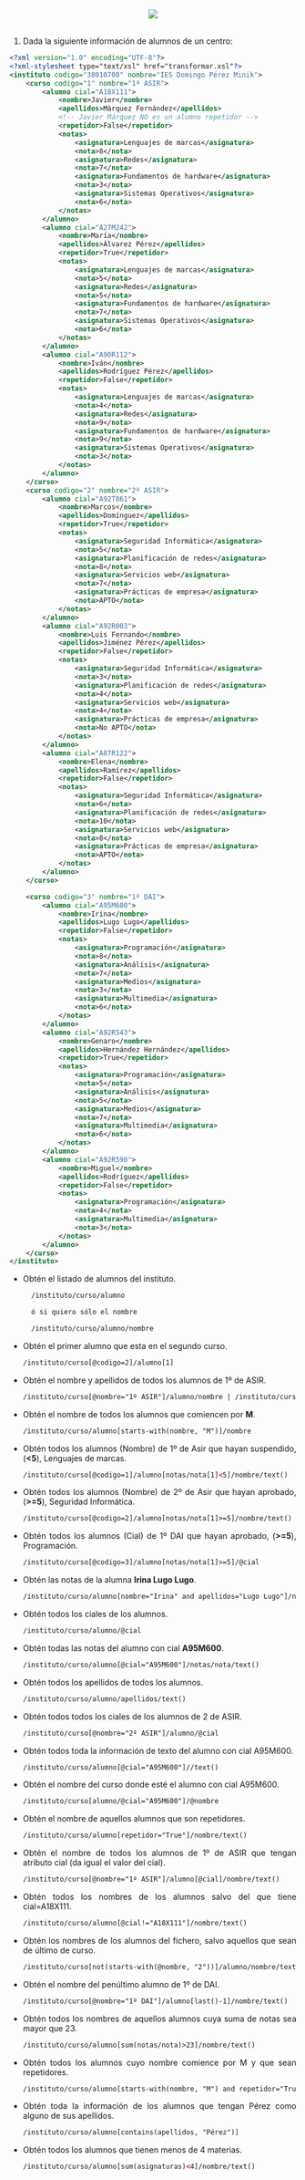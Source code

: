 <div align="justify">


<div align="center">
 	<img src="https://upload.wikimedia.org/wikipedia/commons/9/91/XQuery_and_XPath_Data_Model_type_hierarchy.png">
</div>

</br>

1. Dada la siguiente información de alumnos de un centro:

```xml
<?xml version="1.0" encoding="UTF-8"?>
<?xml-stylesheet type="text/xsl" href="transformar.xsl"?>
<instituto codigo="38010700" nombre="IES Domingo Pérez Minik">
    <curso codigo="1" nombre="1º ASIR">
        <alumno cial="A18X111">
            <nombre>Javier</nombre>
            <apellidos>Márquez Fernández</apellidos>
            <!-- Javier Márquez NO es un alumno repetidor -->
            <repetidor>False</repetidor>
            <notas>
                <asignatura>Lenguajes de marcas</asignatura>
                <nota>8</nota>
                <asignatura>Redes</asignatura>
                <nota>7</nota>
                <asignatura>Fundamentos de hardware</asignatura>
                <nota>3</nota>
                <asignatura>Sistemas Operativos</asignatura>
                <nota>6</nota>
            </notas>
        </alumno>
        <alumno cial="A27M242">
            <nombre>María</nombre>
            <apellidos>Álvarez Pérez</apellidos>
            <repetidor>True</repetidor>
            <notas>
                <asignatura>Lenguajes de marcas</asignatura>
                <nota>5</nota>
                <asignatura>Redes</asignatura>
                <nota>5</nota>
                <asignatura>Fundamentos de hardware</asignatura>
                <nota>7</nota>
                <asignatura>Sistemas Operativos</asignatura>
                <nota>6</nota>
            </notas>
        </alumno>
        <alumno cial="A90R112">
            <nombre>Iván</nombre>
            <apellidos>Rodríguez Pérez</apellidos>
            <repetidor>False</repetidor>
            <notas>
                <asignatura>Lenguajes de marcas</asignatura>
                <nota>4</nota>
                <asignatura>Redes</asignatura>
                <nota>9</nota>
                <asignatura>Fundamentos de hardware</asignatura>
                <nota>9</nota>
                <asignatura>Sistemas Operativos</asignatura>
                <nota>3</nota>
            </notas>
        </alumno>
    </curso>
    <curso codigo="2" nombre="2º ASIR">
        <alumno cial="A92T861">
            <nombre>Marcos</nombre>
            <apellidos>Domínguez</apellidos>
            <repetidor>True</repetidor>
            <notas>
                <asignatura>Seguridad Informática</asignatura>
                <nota>5</nota>
                <asignatura>Planificación de redes</asignatura>
                <nota>8</nota>
                <asignatura>Servicios web</asignatura>
                <nota>7</nota>
                <asignatura>Prácticas de empresa</asignatura>
                <nota>APTO</nota>
            </notas>
        </alumno>
        <alumno cial="A92R003">
            <nombre>Luis Fernando</nombre>
            <apellidos>Jiménez Pérez</apellidos>
            <repetidor>False</repetidor>
            <notas>
                <asignatura>Seguridad Informática</asignatura>
                <nota>3</nota>
                <asignatura>Planificación de redes</asignatura>
                <nota>4</nota>
                <asignatura>Servicios web</asignatura>
                <nota>4</nota>
                <asignatura>Prácticas de empresa</asignatura>
                <nota>No APTO</nota>
            </notas>
        </alumno>
        <alumno cial="A87R122">
            <nombre>Elena</nombre>
            <apellidos>Ramírez</apellidos>
            <repetidor>False</repetidor>
            <notas>
                <asignatura>Seguridad Informática</asignatura>
                <nota>6</nota>
                <asignatura>Planificación de redes</asignatura>
                <nota>10</nota>
                <asignatura>Servicios web</asignatura>
                <nota>8</nota>
                <asignatura>Prácticas de empresa</asignatura>
                <nota>APTO</nota>
            </notas>
        </alumno>
    </curso>

    <curso codigo="3" nombre="1º DAI">
        <alumno cial="A95M600">
            <nombre>Irina</nombre>
            <apellidos>Lugo Lugo</apellidos>
            <repetidor>False</repetidor>
            <notas>
                <asignatura>Programación</asignatura>
                <nota>8</nota>
                <asignatura>Análisis</asignatura>
                <nota>7</nota>
                <asignatura>Medios</asignatura>
                <nota>3</nota>
                <asignatura>Multimedia</asignatura>
                <nota>6</nota>
            </notas>
        </alumno>
        <alumno cial="A92R543">
            <nombre>Genaro</nombre>
            <apellidos>Hernández Hernández</apellidos>
            <repetidor>True</repetidor>
            <notas>
                <asignatura>Programación</asignatura>
                <nota>5</nota>
                <asignatura>Análisis</asignatura>
                <nota>5</nota>
                <asignatura>Medios</asignatura>
                <nota>7</nota>
                <asignatura>Multimedia</asignatura>
                <nota>6</nota>
            </notas>
        </alumno>
        <alumno cial="A92R590">
            <nombre>Miguel</nombre>
            <apellidos>Rodríguez</apellidos>
            <repetidor>False</repetidor>
            <notas>
                <asignatura>Programación</asignatura>
                <nota>4</nota>
                <asignatura>Multimedia</asignatura>
                <nota>3</nota>
            </notas>
        </alumno>
    </curso>
</instituto>  
```

- Obtén el listado de alumnos del instituto.

  ```xml
    /instituto/curso/alumno

    ó si quiero sólo el nombre

    /instituto/curso/alumno/nombre
  ```

- Obtén el primer alumno que esta en el segundo curso.

  ```xml
  /instituto/curso[@codigo=2]/alumno[1]
  ```

- Obtén el nombre y apellidos de todos los alumnos de 1º de ASIR.

  ```xml
  /instituto/curso[@nombre="1º ASIR"]/alumno/nombre | /instituto/curso[@nombre="1º ASIR"]/alumno/apellidos
  ```

- Obtén el nombre de todos los alumnos que comiencen por __M__.

  ```xml
  /instituto/curso/alumno[starts-with(nombre, "M")]/nombre
  ```

- Obtén todos los alumnos (Nombre) de 1º de Asir que hayan suspendido,(__<5__), Lenguajes de marcas.

  ```xml
  /instituto/curso[@codigo=1]/alumno[notas/nota[1]<5]/nombre/text()
  ```

- Obtén todos los alumnos (Nombre) de 2º de Asir que hayan aprobado, (__>=5__), Seguridad Informática.

  ```xml
  /instituto/curso[@codigo=2]/alumno[notas/nota[1]>=5]/nombre/text()
  ```

- Obtén todos los alumnos (Cial) de 1º DAI que hayan aprobado, (__>=5__), Programación.

  ```xml
  /instituto/curso[@codigo=3]/alumno[notas/nota[1]>=5]/@cial
  ```

- Obtén las notas de la alumna __Irina Lugo Lugo__.

  ```xml
  /instituto/curso/alumno[nombre="Irina" and apellidos="Lugo Lugo"]/notas/nota/text()
  ```

- Obtén todos los ciales de los alumnos.

  ```xml
  /instituto/curso/alumno/@cial
  ```

- Obtén todas las notas del alumno con cial __A95M600__.

  ```xml
  /instituto/curso/alumno[@cial="A95M600"]/notas/nota/text()
  ```

- Obtén todos los apellidos de todos los alumnos.

  ```xml
  /instituto/curso/alumno/apellidos/text()
  ```

- Obtén todos todos los ciales de los alumnos de 2 de ASIR.

  ```xml
  /instituto/curso[@nombre="2º ASIR"]/alumno/@cial
  ```

- Obtén todos toda la información de texto del alumno con cial A95M600.

  ```xml
  /instituto/curso/alumno[@cial="A95M600"]//text()
  ```

- Obtén el nombre del curso donde esté el alumno con cial A95M600.

  ```xml
  /instituto/curso[alumno/@cial="A95M600"]/@nombre
  ```

- Obtén el nombre de aquellos alumnos que son repetidores.

  ```xml
  /instituto/curso/alumno[repetidor="True"]/nombre/text()
  ```

- Obtén el nombre de todos los alumnos de 1º de ASIR que tengan atributo cial (da igual el valor del cial).

  ```xml
  /instituto/curso[@nombre="1º ASIR"]/alumno[@cial]/nombre/text() 
  ```

- Obtén todos los nombres de los alumnos salvo del que tiene cial=A18X111.

  ```xml
  /instituto/curso/alumno[@cial!="A18X111"]/nombre/text()
  ```

- Obtén los nombres de los alumnos del fichero, salvo aquellos que sean de último de curso.

  ```xml
  /instituto/curso[not(starts-with(@nombre, "2"))]/alumno/nombre/text()
  ```

- Obtén el nombre del penúltimo alumno de 1º de DAI.

  ```xml
  /instituto/curso[@nombre="1º DAI"]/alumno[last()-1]/nombre/text()
  ```

- Obtén todos los nombres de aquellos alumnos cuya suma de notas sea mayor que 23.

  ```xml
  /instituto/curso/alumno[sum(notas/nota)>23]/nombre/text()
  ```

- Obtén todos los alumnos cuyo nombre comience por M y que sean repetidores.

  ```xml
  /instituto/curso/alumno[starts-with(nombre, "M") and repetidor="True"]/nombre/text()
  ```

- Obtén toda la información de los alumnos que tengan Pérez como alguno de sus apellidos.

  ```xml
  /instituto/curso/alumno[contains(apellidos, "Pérez")]
  ```

- Obtén todos los alumnos que tienen menos de 4 materias.

  ```xml
  /instituto/curso/alumno[sum(asignaturas)<4]/nombre/text()
  ```



</div>
